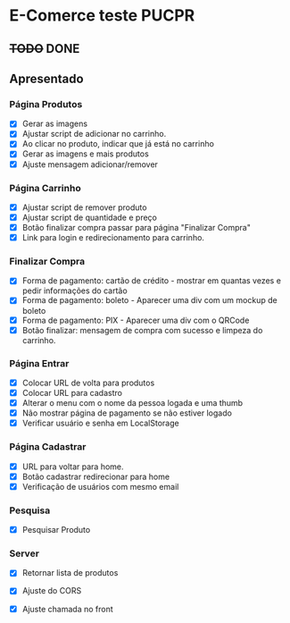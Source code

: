 # E-Comerce teste PUCPR

## ~~TODO~~ DONE
## Apresentado

### Página Produtos

- [x] Gerar as imagens
- [x] Ajustar script de adicionar no carrinho.
- [x] Ao clicar no produto, indicar que já está no carrinho
- [x] Gerar as imagens e mais produtos
- [x] Ajuste mensagem adicionar/remover

### Página Carrinho

- [x] Ajustar script de remover produto
- [x] Ajustar script de quantidade e preço
- [x] Botão finalizar compra passar para página "Finalizar Compra"
- [x] Link para login e redirecionamento para carrinho.

### Finalizar Compra

- [x] Forma de pagamento: cartão de crédito - mostrar em quantas vezes e pedir informações do cartão
- [x] Forma de pagamento: boleto - Aparecer uma div com um mockup de boleto
- [x] Forma de pagamento: PIX - Aparecer uma div com o QRCode
- [x] Botão finalizar: mensagem de compra com sucesso e limpeza do carrinho.

### Página Entrar

- [x] Colocar URL de volta para produtos
- [x] Colocar URL para cadastro
- [x] Alterar o menu com o nome da pessoa logada e uma thumb
- [x] Não mostrar página de pagamento se não estiver logado
- [x] Verificar usuário e senha em LocalStorage

### Página Cadastrar

- [x] URL para voltar para home.
- [x] Botão cadastrar redirecionar para home
- [x] Verificação de usuários com mesmo email

### Pesquisa

- [x] Pesquisar Produto

### Server

- [x] Retornar lista de produtos
- [x] Ajuste do CORS
- [x] Ajuste chamada no front


